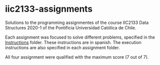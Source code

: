 # iic2133-assignments
Solutions to the programming assignmentes of the course IIC2133 Data Structures 2020-1 of the Pontificia Universidad Católica de Chile.

Each assignment was focused to solve different problems, specified in the [Instructions](./Instructions) folder. These instructions are in spanish. The execution instructions are also specified in each assignment folder.

All four assignment were qualified with the maximum score (7 out of 7).
